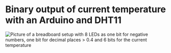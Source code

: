 # Binary output of current temperature with an Arduino and DHT11

![Picture of a breadboard setup with 8 LEDs as one bit for negative numbers, one bit for decimal places > 0.4 and 6 bits for the current temperature]([https://cloud.pfonks.com/s/9sB73ARKfRyRedA](https://cloud.pfonks.com/apps/files_sharing/publicpreview/9sB73ARKfRyRedA?file=/&fileId=3457693&x=1920&y=1080&a=true&etag=fce3d542c4e85458cc3c1f8c1e5f13cd))
